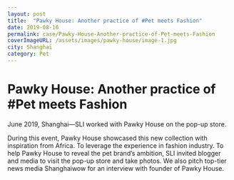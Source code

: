 ```yaml
---
layout: post
title:  "Pawky House: Another practice of #Pet meets Fashion"
date: 2019-08-16
permalink: case/Pawky-House-Another-practice-of-Pet-meets-Fashion
coverImageURL: /assets/images/pawky-house/image-1.jpg
city: Shanghai
category: Pet
---
```

<h1>Pawky House: Another practice of #Pet meets Fashion</h1>
<div class='carousel'>
  <div class='item'><div style="background: url('../assets/images/pawky-house/image-1.jpg');background-size: contain;background-repeat: no-repeat;background-position: center;"></div></div>
  <div class='item'><div style="background: url('../assets/images/pawky-house/image-2.jpg');background-size: contain;background-repeat: no-repeat;background-position: center;"></div></div>
  <div class='item'><div style="background: url('../assets/images/pawky-house/image-3.jpg');background-size: contain;background-repeat: no-repeat;background-position: center;"></div></div>
</div>
<p>
June 2019, Shanghai—SLI worked with Pawky House on the pop-up store. 
</p>
<p>
During this event, Pawky House showcased this new collection with inspiration from Africa. To leverage the experience in fashion industry. To help Pawky House to reveal the pet brand’s ambition, SLI invited blogger and media to visit the pop-up store and take photos. We also pitch top-tier news media Shanghaiwow for an interview with founder of Pawky House.
</p>


